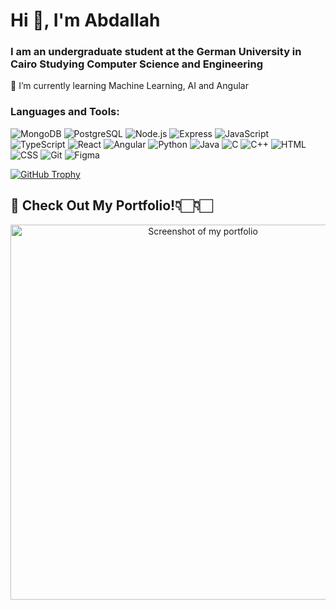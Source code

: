 <h1 align="left">Hi 👋, I'm Abdallah</h1>
<h3 align="left">I am an undergraduate student at the German University in Cairo Studying Computer Science and Engineering</h3>

🌱 I’m currently learning Machine Learning, AI and Angular


<h3 align="left">Languages and Tools:</h3>
<p align="left">
  <img src="https://skillicons.dev/icons?i=mongodb" alt="MongoDB" />
  <img src="https://skillicons.dev/icons?i=postgres" alt="PostgreSQL" />
  <img src="https://skillicons.dev/icons?i=nodejs" alt="Node.js" />
  <img src="https://skillicons.dev/icons?i=express" alt="Express" />
  <img src="https://skillicons.dev/icons?i=javascript" alt="JavaScript" />
  <img src="https://skillicons.dev/icons?i=typescript" alt="TypeScript" />
  <img src="https://skillicons.dev/icons?i=react" alt="React" />
  <img src="https://skillicons.dev/icons?i=angular" alt="Angular" />
  <img src="https://skillicons.dev/icons?i=python" alt="Python" />
  <img src="https://skillicons.dev/icons?i=java" alt="Java" />
  <img src="https://skillicons.dev/icons?i=c" alt="C" />
  <img src="https://skillicons.dev/icons?i=cpp" alt="C++" />
  <img src="https://skillicons.dev/icons?i=html" alt="HTML" />
  <img src="https://skillicons.dev/icons?i=css" alt="CSS" />
  <img src="https://skillicons.dev/icons?i=git" alt="Git" />
  <img src="https://skillicons.dev/icons?i=figma" alt="Figma" />
</p>

  <a href="https://github.com/ryo-ma/github-profile-trophy">
    <img src="https://github-profile-trophy.vercel.app/?username=abdallahahmadd&theme=onedark&title=-Stars,-Issues" alt="GitHub Trophy" />
  </a>
</p>



## 🚀 Check Out My Portfolio!👇🏻👇🏻

<p align="center">
  <a href="https://portofolio-sable-seven.vercel.app" target="_blank">
    <img 
      width="600" 
      alt="Screenshot of my portfolio" 
      src="https://github.com/user-attachments/assets/56877af2-f7e3-48f8-8270-53164bab7f27"
      style="height: auto;">
  </a>
</p>



